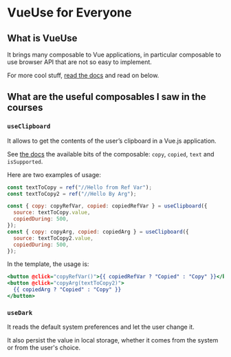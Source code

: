 # VueUse for Everyone

## What is VueUse

It brings many composable to Vue applications, in particular composable to use browser API that are not so easy to implement.

For more cool stuff, [read the docs](https://vueuse.org/) and read on below.

## What are the useful composables I saw in the courses

### `useClipboard`

It allows to get the contents of the user’s clipboard in a Vue.js application.

See [the docs](https://vueuse.org/core/useClipboard/) the available bits of the composable: `copy`, `copied`, `text` and `isSupported`.

Here are two examples of usage:

```javascript
const textToCopy = ref("//Hello from Ref Var");
const textToCopy2 = ref("//Hello By Arg");

const { copy: copyRefVar, copied: copiedRefVar } = useClipboard({
  source: textToCopy.value,
  copiedDuring: 500,
});
const { copy: copyArg, copied: copiedArg } = useClipboard({
  source: textToCopy2.value,
  copiedDuring: 500,
});
```

In the template, the usage is:

```htm
<button @click="copyRefVar()">{{ copiedRefVar ? "Copied" : "Copy" }}</button>
<button @click="copyArg(textToCopy2)">
  {{ copiedArg ? "Copied" : "Copy" }}
</button>
```

### `useDark`

It reads the default system preferences and let the user change it.

It also persist the value in local storage, whether it comes from the system or from the user's choice.
